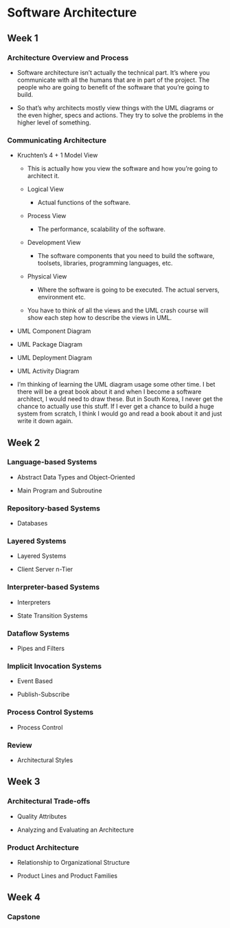 # Software Architecture


## Week 1

### Architecture Overview and Process

- Software architecture isn’t actually the technical part. It’s where you communicate with all the humans that are in part of the project. The people who are going to benefit of the software that you’re going to build. 

- So that’s why architects mostly view things with the UML diagrams or the even higher, specs and actions. They try to solve the problems in the higher level of something. 

### Communicating Architecture

- Kruchten’s 4 + 1 Model View

	- This is actually how you view the software and how you’re going to architect it.

	- Logical View

		- Actual functions of the software.

	- Process View

		- The performance, scalability of the software.

	- Development View

		- The software components that you need to build the software, toolsets, libraries, programming languages, etc.

	- Physical View

		- Where the software is going to be executed. The actual servers, environment etc.

	- You have to think of all the views and the UML crash course will show each step how to describe the views in UML.

- UML Component Diagram

- UML Package Diagram

- UML Deployment Diagram

- UML Activity Diagram

- I’m thinking of learning the UML diagram usage some other time. I bet there will be a great book about it and when I become a software architect, I would need to draw these. But in South Korea, I never get the chance to actually use this stuff. If I ever get a chance to build a huge system from scratch, I think I would go and read a book about it and just write it down again.

## Week 2

### Language-based Systems

- Abstract Data Types and Object-Oriented

- Main Program and Subroutine

### Repository-based Systems

- Databases

### Layered Systems

- Layered Systems

- Client Server n-Tier

### Interpreter-based Systems

- Interpreters

- State Transition Systems

### Dataflow Systems

- Pipes and Filters

### Implicit Invocation Systems

- Event Based

- Publish-Subscribe

### Process Control Systems

- Process Control

### Review

- Architectural Styles

## Week 3

### Architectural Trade-offs

- Quality Attributes

- Analyzing and Evaluating an Architecture

### Product Architecture

- Relationship to Organizational Structure

- Product Lines and Product Families

## Week 4

### Capstone

